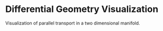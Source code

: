 # Differential Geometry Visualization

Visualization of parallel transport in a two dimensional manifold.
